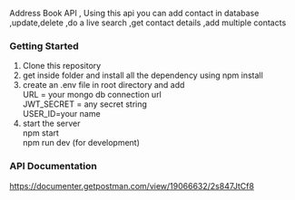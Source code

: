 Address Book API ,
Using this api you can add contact in database ,update,delete ,do a live search ,get contact details ,add multiple contacts

### Getting Started
1. Clone this repository 
2. get inside folder and install all the dependency using npm install
3. create an .env file in root directory and add <br/>
   URL = your mongo db connection url </br>
   JWT_SECRET = any secret string <br/>
   USER_ID=your name
4. start the server <br/>
   npm start <br/>
   npm run dev (for development) 

### API Documentation
https://documenter.getpostman.com/view/19066632/2s847JtCf8